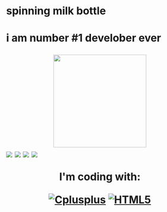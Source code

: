<html>
<head>
  <meta charset="UTF-8">
  <meta name="viewport" content="width=device-width, initial-scale=1.0">
  <meta http-equiv="X-UA-Compatible" content="ie=edge">  
<h1>spinning milk bottle<h1>
  <p>i am number #1 develober ever</p>
<div id="header" align="center">
  <img src="https://media.giphy.com/media/uio9233HD2tB7fsNb3/giphy.gif" width="250"/>
</div>
<img src="https://forthebadge.com/images/badges/built-with-swag.svg"> <img src="https://forthebadge.com/images/badges/powered-by-coffee.svg">
<img src="https://forthebadge.com/images/badges/makes-people-smile.svg"> <img src="https://forthebadge.com/images/badges/built-by-crips.svg">
  <div id="header" align="center">
    <p>I'm coding with:</p>
      <a href='https://github.com/shivamkapasia0' target="_blank"><img alt='Cplusplus' src='https://img.shields.io/badge/C++-100000?style=for-the-badge&logo=Cplusplus&logoColor=white&labelColor=153EBA&color=322F2F'/></a>
      <a href='https://github.com/shivamkapasia0' target="_blank"><img alt='HTML5' src='https://img.shields.io/badge/html5-%23E34F26.svg?style=for-the-badge&logo=html5&logoColor=white'/></a>
                               
</head>
<body>
  
</body>
</html>
